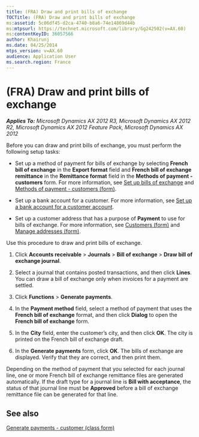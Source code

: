 ```yaml
---
title: (FRA) Draw and print bills of exchange
TOCTitle: (FRA) Draw and print bills of exchange
ms:assetid: 5c06df45-d2ca-4740-b8a6-74e14869d44b
ms:mtpsurl: https://technet.microsoft.com/library/Gg242502(v=AX.60)
ms:contentKeyID: 36057566
author: Khairunj
ms.date: 04/25/2014
mtps_version: v=AX.60
audience: Application User
ms.search.region: France
---
```


# (FRA) Draw and print bills of exchange 


_**Applies To:** Microsoft Dynamics AX 2012 R3, Microsoft Dynamics AX 2012 R2, Microsoft Dynamics AX 2012 Feature Pack, Microsoft Dynamics AX 2012_

Before you can draw and print bills of exchange, you must perform the following setup tasks:

  - Set up a method of payment for bills of exchange by selecting **French bill of exchange** in the **Export format** field and **French bill of exchange remittance** in the **Remittance format** field in the **Methods of payment - customers** form. For more information, see [Set up bills of exchange](set-up-bills-of-exchange.md) and [Methods of payment - customers (form)](https://technet.microsoft.com/library/aa499398\(v=ax.60\)).

  - Set up a bank account for a customer. For more information, see [Set up a bank account for a customer account](set-up-a-bank-account-for-a-customer-account.md).

  - Set up a customer address that has a purpose of **Payment** to use for bills of exchange. For more information, see [Customers (form)](https://technet.microsoft.com/library/aa590606\(v=ax.60\)) and [Manage addresses (form)](https://technet.microsoft.com/library/hh370713\(v=ax.60\)).

Use this procedure to draw and print bills of exchange.

1.  Click **Accounts receivable** \> **Journals** \> **Bill of exchange** \> **Draw bill of exchange journal**.

2.  Select a journal that contains posted transactions, and then click **Lines**. You can draw a bill of exchange only when invoices for a payment are settled.

3.  Click **Functions** \> **Generate payments**.

4.  In the **Payment method** field, select a method of payment that uses the **French bill of exchange** format, and then click **Dialog** to open the **French bill of exchange** form.

5.  In the **City** field, enter the customer’s city, and then click **OK**. The city is printed on the French bill of exchange draft.

6.  In the **Generate payments** form, click **OK**. The bills of exchange are displayed. Verify that they are correct, and then print them.

Depending on the method of payment that you selected for each journal line, one or more French bill of exchange remittance files are generated automatically. If the draft type for a journal line is **Bill with acceptance**, the status of that journal line must be **Approved** before a bill of exchange remittance file can be generated for that line.

## See also

[Generate payments - customer (class form)](https://technet.microsoft.com/library/aa554105\(v=ax.60\))

  


